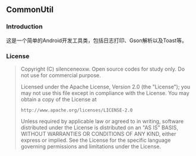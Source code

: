 ## CommonUtil
### Introduction
这是一个简单的Android开发工具类，包括日志打印、Gson解析以及Toast等。

### License

> Copyright (C) silenceneoxw. Open source codes for study only.
> Do not use for commercial purpose.
>
> Licensed under the Apache License, Version 2.0 (the "License");
> you may not use this file except in compliance with the License.
> You may obtain a copy of the License at
>
>     http://www.apache.org/licenses/LICENSE-2.0
>
> Unless required by applicable law or agreed to in writing, software
> distributed under the License is distributed on an "AS IS" BASIS,
> WITHOUT WARRANTIES OR CONDITIONS OF ANY KIND, either express or implied.
> See the License for the specific language governing permissions and
> limitations under the License.